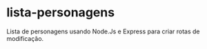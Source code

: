 # lista-personagens
Lista de personagens usando Node.Js e Express para criar rotas de modificação. 
